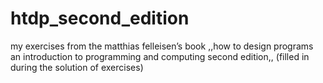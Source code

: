 # htdp_second_edition
my exercises from the matthias felleisen’s book ,,how to design programs an introduction to programming and computing second edition,, (filled in during the solution of exercises)
